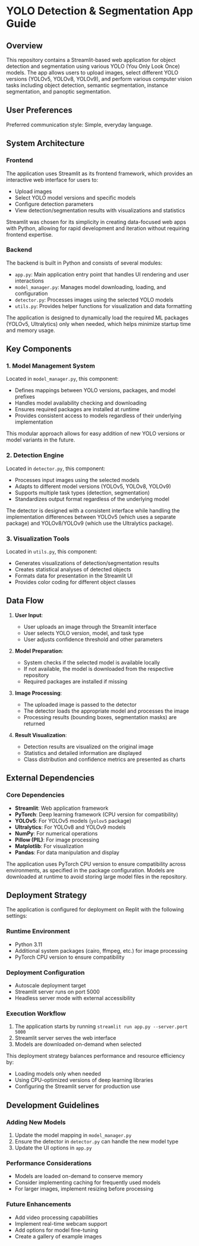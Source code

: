 # YOLO Detection & Segmentation App Guide

## Overview

This repository contains a Streamlit-based web application for object detection and segmentation using various YOLO (You Only Look Once) models. The app allows users to upload images, select different YOLO versions (YOLOv5, YOLOv8, YOLOv9), and perform various computer vision tasks including object detection, semantic segmentation, instance segmentation, and panoptic segmentation.

## User Preferences

Preferred communication style: Simple, everyday language.

## System Architecture

### Frontend

The application uses Streamlit as its frontend framework, which provides an interactive web interface for users to:
- Upload images
- Select YOLO model versions and specific models
- Configure detection parameters
- View detection/segmentation results with visualizations and statistics

Streamlit was chosen for its simplicity in creating data-focused web apps with Python, allowing for rapid development and iteration without requiring frontend expertise.

### Backend

The backend is built in Python and consists of several modules:
- `app.py`: Main application entry point that handles UI rendering and user interactions
- `model_manager.py`: Manages model downloading, loading, and configuration
- `detector.py`: Processes images using the selected YOLO models
- `utils.py`: Provides helper functions for visualization and data formatting

The application is designed to dynamically load the required ML packages (YOLOv5, Ultralytics) only when needed, which helps minimize startup time and memory usage.

## Key Components

### 1. Model Management System

Located in `model_manager.py`, this component:
- Defines mappings between YOLO versions, packages, and model prefixes
- Handles model availability checking and downloading
- Ensures required packages are installed at runtime
- Provides consistent access to models regardless of their underlying implementation

This modular approach allows for easy addition of new YOLO versions or model variants in the future.

### 2. Detection Engine

Located in `detector.py`, this component:
- Processes input images using the selected models
- Adapts to different model versions (YOLOv5, YOLOv8, YOLOv9)
- Supports multiple task types (detection, segmentation)
- Standardizes output format regardless of the underlying model

The detector is designed with a consistent interface while handling the implementation differences between YOLOv5 (which uses a separate package) and YOLOv8/YOLOv9 (which use the Ultralytics package).

### 3. Visualization Tools

Located in `utils.py`, this component:
- Generates visualizations of detection/segmentation results
- Creates statistical analyses of detected objects
- Formats data for presentation in the Streamlit UI
- Provides color coding for different object classes

## Data Flow

1. **User Input**: 
   - User uploads an image through the Streamlit interface
   - User selects YOLO version, model, and task type
   - User adjusts confidence threshold and other parameters

2. **Model Preparation**:
   - System checks if the selected model is available locally
   - If not available, the model is downloaded from the respective repository
   - Required packages are installed if missing

3. **Image Processing**:
   - The uploaded image is passed to the detector
   - The detector loads the appropriate model and processes the image
   - Processing results (bounding boxes, segmentation masks) are returned

4. **Result Visualization**:
   - Detection results are visualized on the original image
   - Statistics and detailed information are displayed
   - Class distribution and confidence metrics are presented as charts

## External Dependencies

### Core Dependencies
- **Streamlit**: Web application framework
- **PyTorch**: Deep learning framework (CPU version for compatibility)
- **YOLOv5**: For YOLOv5 models (`yolov5` package)
- **Ultralytics**: For YOLOv8 and YOLOv9 models
- **NumPy**: For numerical operations
- **Pillow (PIL)**: For image processing
- **Matplotlib**: For visualization
- **Pandas**: For data manipulation and display

The application uses PyTorch CPU version to ensure compatibility across environments, as specified in the package configuration. Models are downloaded at runtime to avoid storing large model files in the repository.

## Deployment Strategy

The application is configured for deployment on Replit with the following settings:

### Runtime Environment
- Python 3.11
- Additional system packages (cairo, ffmpeg, etc.) for image processing
- PyTorch CPU version to ensure compatibility

### Deployment Configuration
- Autoscale deployment target
- Streamlit server runs on port 5000
- Headless server mode with external accessibility

### Execution Workflow
1. The application starts by running `streamlit run app.py --server.port 5000`
2. Streamlit server serves the web interface
3. Models are downloaded on-demand when selected

This deployment strategy balances performance and resource efficiency by:
- Loading models only when needed
- Using CPU-optimized versions of deep learning libraries
- Configuring the Streamlit server for production use

## Development Guidelines

### Adding New Models
1. Update the model mapping in `model_manager.py`
2. Ensure the detector in `detector.py` can handle the new model type
3. Update the UI options in `app.py`

### Performance Considerations
- Models are loaded on-demand to conserve memory
- Consider implementing caching for frequently used models
- For larger images, implement resizing before processing

### Future Enhancements
- Add video processing capabilities
- Implement real-time webcam support
- Add options for model fine-tuning
- Create a gallery of example images
